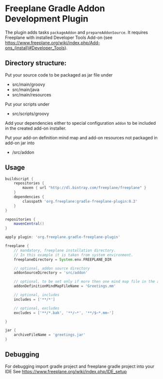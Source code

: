 # Freeplane Gradle Addon Development Plugin
The plugin adds tasks `packageAddon` and `prepareAddonSource`. It requires Freeplane with installed Developer Tools Add-on (see https://www.freeplane.org/wiki/index.php/Add-ons_(install)#Developer_Tools).

## Directory structure:

Put your source code to be packaged as jar file under

* src/main/groovy
* src/main/java
* src/main/resources

Put your scripts under

* src/scripts/groovy

Add your dependencies either to special configuration `addon` to be included in the created add-on installer.

Put your add-on definition mind map and add-on resources not packaged in add-on jar into

* /src/addon

## Usage

```gradle
buildscript {
    repositories {
        maven { url "http://dl.bintray.com/freeplane/freeplane" }
    }
    dependencies {
        classpath 'org.freeplane:gradle-freeplane-plugin:0.2'
    }
}

repositories {
    mavenCentral()
}

apply plugin: 'org.freeplane.gradle-freeplane-plugin'

freeplane {
    // mandatory, freeplane installation directory.
    // In this example it is taken from system environment.
    freeplaneDirectory = System.env.FREEPLANE_DIR

    // optional, addon source directory
    addonSourceDirectory = 'src/addon'

    // optional, to be set only if more then one mind map file in the addon source directory
    addonDefinitionMindMapFileName = 'Greetings.mm'

    // optional, includes
    includes = ['**/*']

    // optional, excludes
    excludes = ['**/*.bak', '**/~*', '**/$~*.mm~']

}

jar {
    archiveFileName = 'greetings.jar'
}
```

## Debugging

For debugging import gradle project and freeplane gradle project into your IDE
See https://www.freeplane.org/wiki/index.php/IDE_setup
